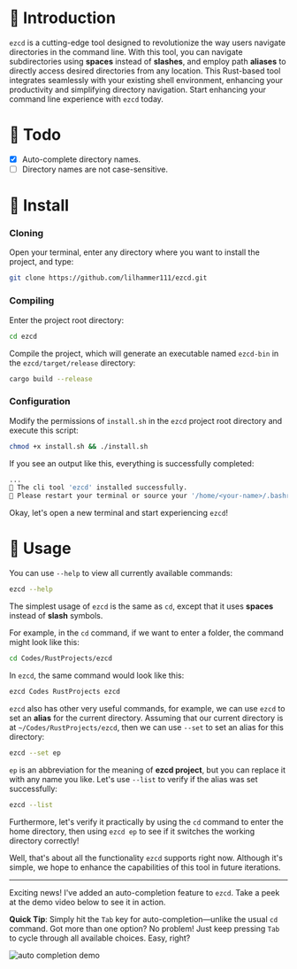 # 🐻 Introduction

`ezcd` is a cutting-edge tool designed to revolutionize the way users navigate directories in the command line. With this tool, you can navigate subdirectories using **spaces** instead of **slashes**, and employ path **aliases** to directly access desired directories from any location. This Rust-based tool integrates seamlessly with your existing shell environment, enhancing your productivity and simplifying directory navigation. Start enhancing your command line experience with `ezcd` today.

# 🐻 Todo

- [x] Auto-complete directory names.
- [ ] Directory names are not case-sensitive.

# 🐻 Install

### Cloning

Open your terminal, enter any directory where you want to install the project, and type:

```bash
git clone https://github.com/lilhammer111/ezcd.git
```

### Compiling

Enter the project root directory:

```bash
cd ezcd
```

Compile the project, which will generate an executable named `ezcd-bin` in the `ezcd/target/release` directory:

```bash
cargo build --release
```

### Configuration

Modify the permissions of `install.sh` in the `ezcd` project root directory and execute this script:

```bash
chmod +x install.sh && ./install.sh
```

If you see an output like this, everything is successfully completed:

```bash
...
💖 The cli tool 'ezcd' installed successfully.
💖 Please restart your terminal or source your '/home/<your-name>/.bashrc' to use ezcd.
```

Okay, let's open a new terminal and start experiencing `ezcd`!

# 🐻 Usage

You can use `--help` to view all currently available commands:

```bash
ezcd --help
```

The simplest usage of `ezcd` is the same as `cd`, except that it uses **spaces** instead of **slash** symbols.

For example, in the `cd` command, if we want to enter a folder, the command might look like this:

```bash
cd Codes/RustProjects/ezcd
```

In `ezcd`, the same command would look like this:

```bash
ezcd Codes RustProjects ezcd
```

`ezcd` also has other very useful commands, for example, we can use `ezcd` to set an **alias** for the current directory. Assuming that our current directory is at `~/Codes/RustProjects/ezcd`, then we can use `--set` to set an alias for this directory:

```bash
ezcd --set ep
```

`ep` is an abbreviation for the meaning of **ezcd project**, but you can replace it with any name you like. Let's use `--list` to verify if the alias was set successfully:

```bash
ezcd --list
```

Furthermore, let's verify it practically by using the `cd` command to enter the home directory, then using `ezcd ep` to see if it switches the working directory correctly!

Well, that's about all the functionality `ezcd` supports right now. Although it's simple, we hope to enhance the capabilities of this tool in future iterations.

------

Exciting news! I've added an auto-completion feature to `ezcd`. Take a peek at the demo video below to see it in action.

**Quick Tip**: Simply hit the `Tab` key for auto-completion—unlike the usual `cd` command. Got more than one option? No problem! Just keep pressing `Tab` to cycle through all available choices. Easy, right?

![auto completion demo](/home/lilhammer/Pictures/Screenshots/auto_com_demo.gif)